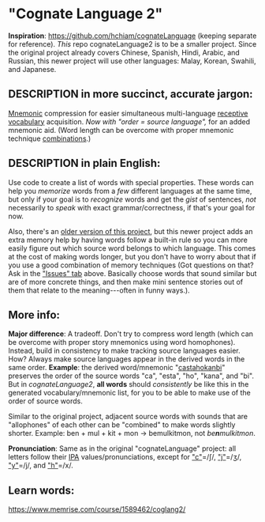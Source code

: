 # "Cognate Language 2"

**Inspiration**: https://github.com/hchiam/cognateLanguage (keeping separate for reference). *This* repo cognateLanguage2 is to be a smaller project. Since the original project already covers Chinese, Spanish, Hindi, Arabic, and Russian, this newer project will use other languages: Malay, Korean, Swahili, and Japanese.

## DESCRIPTION in more succinct, accurate jargon:

[Mnemonic](https://www.google.ca/search?q=mnemonic) compression for easier simultaneous multi-language [receptive vocabulary](https://www.google.ca/search?q=receptive%20vocabulary) acquisition. *Now with "order = source language",* for an added mnemonic aid. (Word length can be overcome with proper mnemonic technique [combinations](https://www.fluentin3months.com/imagination-your-key-to-memorizing-hundreds-of-words-quickly/).)

## DESCRIPTION in plain English:

Use code to create a list of words with special properties. These words can help you *memorize* words from a *few* different languages at the same time, but only if your goal is to *recognize* words and get the *gist* of sentences, *not* necessarily to *speak* with exact grammar/correctness, if that's your goal for now.

Also, there's an [older version of this project](https://github.com/hchiam/cognateLanguage), but this newer project adds an extra memory help by having words follow a built-in rule so you can more easily figure out which source word belongs to which language. This comes at the cost of making words longer, but you don't have to worry about that if you use a good combination of memory techniques (Got questions on that? Ask in the ["Issues" tab](https://github.com/hchiam/cognateLanguage2/issues) above. Basically choose words that sound similar but are of more concrete things, and then make mini sentence stories out of them that relate to the meaning---often in funny ways.).

## More info:

**Major difference**: A tradeoff. Don't try to compress word length (which can be overcome with proper story mnemonics using word homophones). Instead, build in consistency to make tracking source languages easier. How? Always make source languages appear in the derived words in the same order. **Example**: the derived word/mnemonic "[castahokanbi](https://github.com/hchiam/cognateLanguage/blob/master/output_shortlist.txt#L2)" preserves the order of the source words "ca", "esta", "ho", "kana", and "bi". But in *cognateLanguage2*, **all words** should *consistently* be like this in the generated vocabulary/mnemonic list, for you to be able to make use of the order of source words.

Similar to the original project, adjacent source words with sounds that are "allophones" of each other can be "combined" to make words slightly shorter. Example: ben + mul + kit + mon -> bemulkitmon, not _be**n**mulkitmon_.

**Pronunciation**: Same as in the original "cognateLanguage" project: all letters follow their [IPA](https://en.wikipedia.org/wiki/International_Phonetic_Alphabet) values/pronunciations, except for ["c"](https://upload.wikimedia.org/wikipedia/commons/c/cc/Voiceless_palato-alveolar_sibilant.ogg)=/ʃ/, ["j"](https://upload.wikimedia.org/wikipedia/commons/3/30/Voiced_palato-alveolar_sibilant.ogg)=/ʒ/, ["y"](https://upload.wikimedia.org/wikipedia/commons/e/e8/Palatal_approximant.ogg)=/j/, and ["h"](https://upload.wikimedia.org/wikipedia/commons/0/0f/Voiceless_velar_fricative.ogg)=/x/.

## Learn words:

https://www.memrise.com/course/1589462/coglang2/
